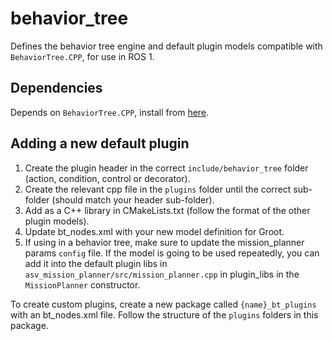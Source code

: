 # behavior_tree

Defines the behavior tree engine and default plugin models compatible with ```BehaviorTree.CPP```, for use in ROS 1.

## Dependencies

Depends on ```BehaviorTree.CPP```, install from [here](https://github.com/BehaviorTree/BehaviorTree.CPP).

## Adding a new default plugin

1. Create the plugin header in the correct   ```include/behavior_tree``` folder (action, condition, control or decorator).
2. Create the relevant cpp file in the ```plugins``` folder until the correct sub-folder (should match your header sub-folder).
3. Add as a C++ library in CMakeLists.txt (follow the format of the other plugin models).
3. Update bt_nodes.xml with your new model definition for Groot.
4. If using in a behavior tree, make sure to update the mission_planner params ```config``` file. If the model is going to be used repeatedly, you can add it into the
   default plugin libs in ```asv_mission_planner/src/mission_planner.cpp``` in plugin_libs in the ```MissionPlanner``` constructor.

To create custom plugins, create a new package called ```{name}_bt_plugins``` with an bt_nodes.xml file. Follow the structure of the ```plugins``` folders in this package.